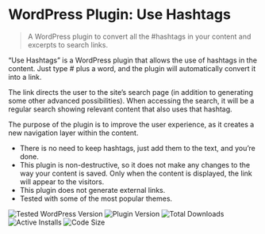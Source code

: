 # WordPress Plugin: Use Hashtags

> A WordPress plugin to convert all the #hashtags in your content and excerpts to search links.

“Use Hashtags” is a WordPress plugin that allows the use of hashtags in the content. Just type # plus a word, and the plugin will automatically convert it into a link.

The link directs the user to the site’s search page (in addition to generating some other advanced possibilities). When accessing the search, it will be a regular search showing relevant content that also uses that hashtag.

The purpose of the plugin is to improve the user experience, as it creates a new navigation layer within the content.

* There is no need to keep hashtags, just add them to the text, and you’re done.
* This plugin is non-destructive, so it does not make any changes to the way your content is saved. Only when the content is displayed, the link will appear to the visitors.
* This plugin does not generate external links.
* Tested with some of the most popular themes.

![Tested WordPress Version](https://img.shields.io/wordpress/plugin/tested/use-hashtags)
![Plugin Version](https://img.shields.io/wordpress/plugin/v/use-hashtags)
![Total Downloads](https://img.shields.io/wordpress/plugin/dt/use-hashtags)
![Active Installs](https://img.shields.io/wordpress/plugin/installs/use-hashtags)
![Code Size](https://img.shields.io/github/languages/code-size/gruhh/wordpress-plugin-use-hashtags)
